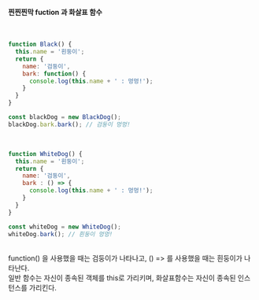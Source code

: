 #### 찐찐찐막 fuction 과 화살표 함수
<br>

```javascript
function Black() {
  this.name = '흰둥이';
  return {
    name: '검둥이',
    bark: function() {
      console.log(this.name + ' : 멍멍!');
    }
  }
}

const blackDog = new BlackDog();
blackDog.bark.bark(); // 검둥이 멍멍!
```
<br>

```javascript
function WhiteDog() {
  this.name = '흰둥이';
  return {
    name: '검둥이',
    bark : () => {
      console.log(this.name + ' : 멍멍!');
    }
  }
}

const whiteDog = new WhiteDog();
whiteDog.bark(); // 흰둥이 멍멍!
```

<br>
function() 을 사용했을 때는 검둥이가 나타나고, () => 를 사용했을 때는 흰둥이가 나타난다. 
<br> 일반 함수는 자신이 종속된 객체를 this로 가리키며, 화살표함수는 자신이 종속된 인스턴스를 가리킨다.
